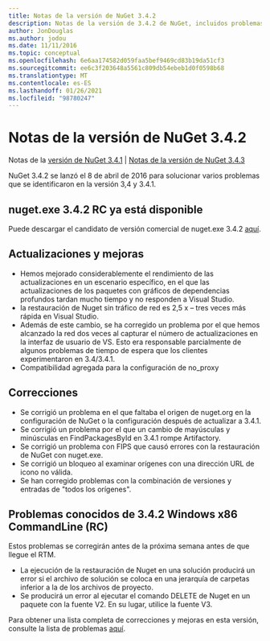 ```yaml
---
title: Notas de la versión de NuGet 3.4.2
description: Notas de la versión de 3.4.2 de NuGet, incluidos problemas conocidos, correcciones de errores, características agregadas y DCR.
author: JonDouglas
ms.author: jodou
ms.date: 11/11/2016
ms.topic: conceptual
ms.openlocfilehash: 6e6aa174582d059faa5bef9469cd83b19da51cf3
ms.sourcegitcommit: ee6c3f203648a5561c809db54ebeb1d0f0598b68
ms.translationtype: MT
ms.contentlocale: es-ES
ms.lasthandoff: 01/26/2021
ms.locfileid: "98780247"
---
```

# <a name="nuget-342-release-notes"></a>Notas de la versión de NuGet 3.4.2

Notas de la [versión de NuGet 3.4.1](../release-notes/nuget-3.4.1.md)  |  [Notas de la versión de NuGet 3.4.3](../release-notes/nuget-3.4.3.md)

NuGet 3.4.2 se lanzó el 8 de abril de 2016 para solucionar varios problemas que se identificaron en la versión 3,4 y 3.4.1.

## <a name="nugetexe-342-rc-is-now-available"></a>nuget.exe 3.4.2 RC ya está disponible

Puede descargar el candidato de versión comercial de nuget.exe 3.4.2 [aquí](https://dist.nuget.org/index.html).

## <a name="updates-and-improvements"></a>Actualizaciones y mejoras

* Hemos mejorado considerablemente el rendimiento de las actualizaciones en un escenario específico, en el que las actualizaciones de los paquetes con gráficos de dependencias profundos tardan mucho tiempo y no responden a Visual Studio.
* la restauración de Nuget sin tráfico de red es 2,5 x – tres veces más rápida en Visual Studio.
* Además de este cambio, se ha corregido un problema por el que hemos alcanzado la red dos veces al capturar el número de actualizaciones en la interfaz de usuario de VS. Esto era responsable parcialmente de algunos problemas de tiempo de espera que los clientes experimentaron en 3.4/3.4.1.
* Compatibilidad agregada para la configuración de no_proxy

## <a name="fixes"></a>Correcciones

* Se corrigió un problema en el que faltaba el origen de nuget.org en la configuración de NuGet o la configuración después de actualizar a 3.4.1.
* Se corrigió un problema por el que un cambio de mayúsculas y minúsculas en FindPackagesById en 3.4.1 rompe Artifactory.
* Se corrigió un problema con FIPS que causó errores con la restauración de NuGet con nuget.exe.
* Se corrigió un bloqueo al examinar orígenes con una dirección URL de icono no válida.
* Se han corregido problemas con la combinación de versiones y entradas de "todos los orígenes".

## <a name="known-issues-in-342-windows-x86-commandline-rc"></a>Problemas conocidos de 3.4.2 Windows x86 CommandLine (RC)

Estos problemas se corregirán antes de la próxima semana antes de que llegue el RTM.

*  La ejecución de la restauración de Nuget en una solución producirá un error si el archivo de solución se coloca en una jerarquía de carpetas inferior a la de los archivos de proyecto.
*  Se producirá un error al ejecutar el comando DELETE de Nuget en un paquete con la fuente V2. En su lugar, utilice la fuente V3.


Para obtener una lista completa de correcciones y mejoras en esta versión, consulte la lista de problemas [aquí](https://github.com/NuGet/Home/issues?utf8=%E2%9C%93&q=is%3Aissue+milestone%3A3.4.2++is%3Aclosed+).